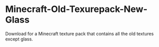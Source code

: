 # Minecraft-Old-Texurepack-New-Glass
Download for a Minecraft texture pack that contains all the old textures except glass.
